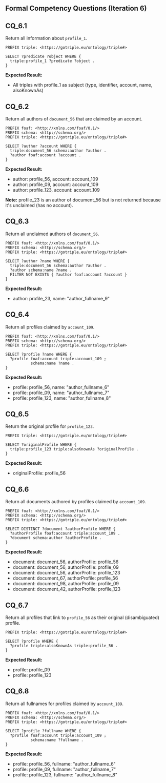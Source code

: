 ## Formal Competency Questions (Iteration 6)

## CQ_6.1

Return all information about `profile_1`.

```sparql
PREFIX triple: <https://gotriple.eu/ontology/triple#>

SELECT ?predicate ?object WHERE {
  triple:profile_1 ?predicate ?object .
}
```

**Expected Result:**
- All triples with profile_1 as subject (type, identifier, account, name, alsoKnownAs)

## CQ_6.2

Return all authors of `document_56` that are claimed by an account.

```sparql
PREFIX foaf: <http://xmlns.com/foaf/0.1/>
PREFIX schema: <http://schema.org/>
PREFIX triple: <https://gotriple.eu/ontology/triple#>

SELECT ?author ?account WHERE {
  triple:document_56 schema:author ?author .
  ?author foaf:account ?account .
}
```

**Expected Result:**
- author: profile_56, account: account_109
- author: profile_09, account: account_109
- author: profile_123, account: account_109

**Note:** profile_23 is an author of document_56 but is not returned because it's unclaimed (has no account).

## CQ_6.3

Return all unclaimed authors of `document_56`.

```sparql
PREFIX foaf: <http://xmlns.com/foaf/0.1/>
PREFIX schema: <http://schema.org/>
PREFIX triple: <https://gotriple.eu/ontology/triple#>

SELECT ?author ?name WHERE {
  triple:document_56 schema:author ?author .
  ?author schema:name ?name .
  FILTER NOT EXISTS { ?author foaf:account ?account }
}
```

**Expected Result:**
- author: profile_23, name: "author_fullname_9"

## CQ_6.4

Return all profiles claimed by `account_109`.

```sparql
PREFIX foaf: <http://xmlns.com/foaf/0.1/>
PREFIX schema: <http://schema.org/>
PREFIX triple: <https://gotriple.eu/ontology/triple#>

SELECT ?profile ?name WHERE {
  ?profile foaf:account triple:account_109 ;
           schema:name ?name .
}
```

**Expected Result:**
- profile: profile_56, name: "author_fullname_6"
- profile: profile_09, name: "author_fullname_7"
- profile: profile_123, name: "author_fullname_8"

## CQ_6.5

Return the original profile for `profile_123`.

```sparql
PREFIX triple: <https://gotriple.eu/ontology/triple#>

SELECT ?originalProfile WHERE {
  triple:profile_123 triple:alsoKnownAs ?originalProfile .
}
```

**Expected Result:**
- originalProfile: profile_56

## CQ_6.6

Return all documents authored by profiles claimed by `account_109`.

```sparql
PREFIX foaf: <http://xmlns.com/foaf/0.1/>
PREFIX schema: <http://schema.org/>
PREFIX triple: <https://gotriple.eu/ontology/triple#>

SELECT DISTINCT ?document ?authorProfile WHERE {
  ?authorProfile foaf:account triple:account_109 .
  ?document schema:author ?authorProfile .
}
```

**Expected Result:**
- document: document_56, authorProfile: profile_56
- document: document_56, authorProfile: profile_09
- document: document_56, authorProfile: profile_123
- document: document_67, authorProfile: profile_56
- document: document_98, authorProfile: profile_09
- document: document_42, authorProfile: profile_123

## CQ_6.7

Return all profiles that link to `profile_56` as their original (disambiguated) profile.

```sparql
PREFIX triple: <https://gotriple.eu/ontology/triple#>

SELECT ?profile WHERE {
  ?profile triple:alsoKnownAs triple:profile_56 .
}
```

**Expected Result:**
- profile: profile_09
- profile: profile_123

## CQ_6.8

Return all fullnames for profiles claimed by `account_109`.

```sparql
PREFIX foaf: <http://xmlns.com/foaf/0.1/>
PREFIX schema: <http://schema.org/>
PREFIX triple: <https://gotriple.eu/ontology/triple#>

SELECT ?profile ?fullname WHERE {
  ?profile foaf:account triple:account_109 ;
           schema:name ?fullname .
}
```

**Expected Result:**
- profile: profile_56, fullname: "author_fullname_6"
- profile: profile_09, fullname: "author_fullname_7"
- profile: profile_123, fullname: "author_fullname_8"
